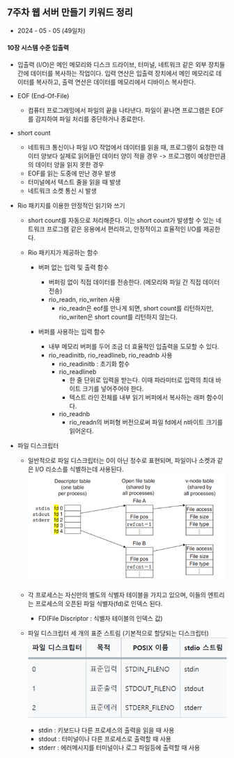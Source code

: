 ## 7주차 웹 서버 만들기 키워드 정리

- 2024 - 05 - 05 (49일차)

#### 10장 시스템 수준 입출력

- 입출력 (I/O)은 메인 메모리와 디스크 드라이브, 터미널, 네트워크 같은 외부 장치들 간에 데이터를 복사하는 작업이다. 입력 연산은 입출력 장치에서 메인 메모리로 데이터를 복사하고, 출력 연산은 데이터를 메모리에서 디바이스 복사한다.

- EOF (End-Of-File)

  - 컴퓨터 프로그래밍에서 파일의 끝을 나타낸다. 파일이 끝나면 프로그램은 EOF를 감지하여 파일 처리를 중단하거나 종료한다.

- short count

  - 네트워크 통신이나 파일 I/O 작업에서 데이터를 읽을 때, 프로그램이 요청한 데이터 양보다 실제로 읽어들인 데이터 양이 적을 경우 -> 프로그램이 예상한만큼의 데이터 양을 읽지 못한 경우
  - EOF를 읽는 도중에 만난 경우 발생
  - 터미널에서 텍스트 줄을 읽을 때 발생
  - 네트워크 소켓 통신 시 발생

- Rio 패키지를 이용한 안정적인 읽기와 쓰기

  - short count를 자동으로 처리해준다. 이는 short count가 발생할 수 있는 네트워크 프로그램 같은 응용에서 편리하고, 안정적이고 효율적인 I/O를 제공한다.
  - Rio 패키지가 제공하는 함수

    - 버퍼 없는 입력 및 출력 함수

      - 버퍼링 없이 직접 데이터를 전송한다. (메모리와 파일 간 직접 데이터 전송)
      - rio_readn, rio_writen 사용
        - rio_readn은 eof를 만나게 되면, short count를 리턴하지만, rio_writen은 short count를 리턴하지 않는다.

    - 버퍼를 사용하는 입력 함수
      - 내부 메모리 버퍼를 두어 조금 더 효율적인 입출력을 도모할 수 있다.
      - rio_readinitb, rio_readlineb, rio_readnb 사용
        - rio_readinitb : 초기화 함수
        - rio_readlineb
          - 한 줄 단위로 입력을 받는다. 이때 파라미터로 입력의 최대 바이트 크기를 넣어주어야 한다.
          - 텍스트 라인 전체를 내부 읽기 버퍼에서 복사하는 래퍼 함수이다.
        - rio_readnb
          - rio_readn의 버퍼형 버전으로써 파일 fd에서 n바이트 크기를 읽어온다.

- 파일 디스크립터

  - 일반적으로 파일 디스크립터는 0이 아닌 정수로 표현되며, 파일이나 소켓과 같은 I/O 리소스를 식별하는데 사용된다.  
     <img src="./img/image6.png">

  - 각 프로세스는 자신만의 별도의 식별자 테이블을 가지고 있으며, 이들의 엔트리는 프로세스의 오픈된 파일 식별자(fd)로 인덱스 된다.
    - FD(File Discriptor : 식별자 테이블의 인덱스 값)
  - 파일 디스크립터 세 개의 표준 스트림 (기본적으로 할당되는 디스크립터)  
     <img src="./img/image7.png">

    - stdin : 키보드나 다른 프로세스의 출력을 읽을 때 사용
    - stdout : 터미널이나 다른 프로세스로 출력할 때 사용
    - stderr : 에러메시지를 터미널이나 로그 파일등에 출력할 때 사용
